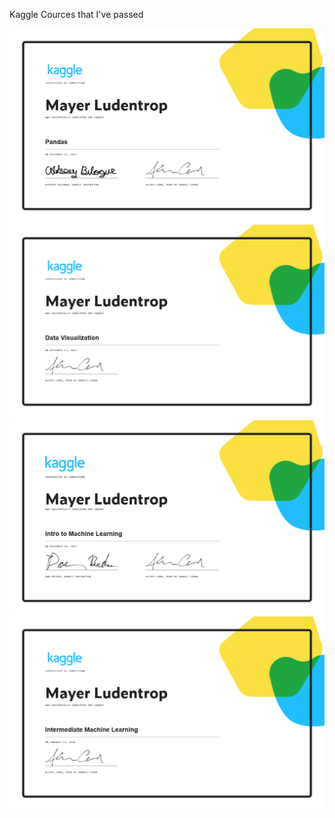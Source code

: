 Kaggle Cources that I've passed

![alt text](https://github.com/Ludentrop/kaggle/blob/master/Mayer%20Ludentrop%20-%20Pandas.png)
![alt text](https://github.com/Ludentrop/kaggle/blob/master/Mayer%20Ludentrop%20-%20Data%20Visualization.png)
![alt text](https://github.com/Ludentrop/kaggle/blob/master/Mayer%20Ludentrop%20-%20Intro%20to%20Machine%20Learning.png)
![alt text](https://github.com/Ludentrop/kaggle/blob/master/Mayer%20Ludentrop%20-%20Intermediate%20Machine%20Learning.png)
